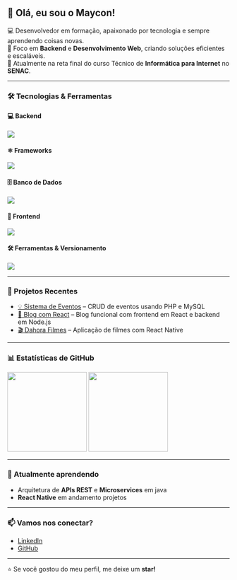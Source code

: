 ## 👋 Olá, eu sou o Maycon!

💻 Desenvolvedor em formação, apaixonado por tecnologia e sempre aprendendo coisas novas.  
🚀 Foco em **Backend** e **Desenvolvimento Web**, criando soluções eficientes e escaláveis.  
📖 Atualmente na reta final do curso Técnico de **Informática para Internet** no **SENAC**.  

---

### 🛠️ Tecnologias & Ferramentas

#### 💻 Backend
<p align="left">
  <img src="https://skillicons.dev/icons?i=java,php,python,nodejs" />
</p>

#### ⚛️ Frameworks
<p align="left">
  <img src="https://skillicons.dev/icons?i=spring,react,nextjs" />
</p>

#### 🗄️ Banco de Dados
<p align="left">
  <img src="https://skillicons.dev/icons?i=mysql,supabase,hibernate" />
</p>

#### 🎨 Frontend
<p align="left">
  <img src="https://skillicons.dev/icons?i=html,css,js,ts" />
</p>

#### 🛠️ Ferramentas & Versionamento
<p align="left">
  <img src="https://skillicons.dev/icons?i=git,vscode,eclipse,intellij" />
</p>

---

### 📂 Projetos Recentes
- [💡 Sistema de Eventos](https://github.com/mayconr4/eventos) – CRUD de eventos usando PHP e MySQL  
- [📝 Blog com React](https://github.com/mayconr4/blog-react) – Blog funcional com frontend em React e backend em Node.js  
- [🎬 Dahora Filmes](https://github.com/mayconr4/dahora-filmes) – Aplicação de filmes com React Native  

---

### 📊 Estatísticas de GitHub

<p align="left">
  <img height="180em" src="https://github-readme-stats.vercel.app/api?username=mayconr4&show_icons=true&theme=tokyonight&count_private=true" />
  <img height="180em" src="https://github-readme-stats.vercel.app/api/top-langs/?username=mayconr4&layout=compact&theme=tokyonight" />
</p>

---

### 🌱 Atualmente aprendendo
- Arquitetura de **APIs REST** e **Microservices** em java   
- **React Native** em andamento projetos
---

### 📫 Vamos nos conectar?
- [LinkedIn](https://www.linkedin.com/in/mayconr4)  
- [GitHub](https://github.com/mayconr4)  

---

⭐ Se você gostou do meu perfil, me deixe um **star!**  

